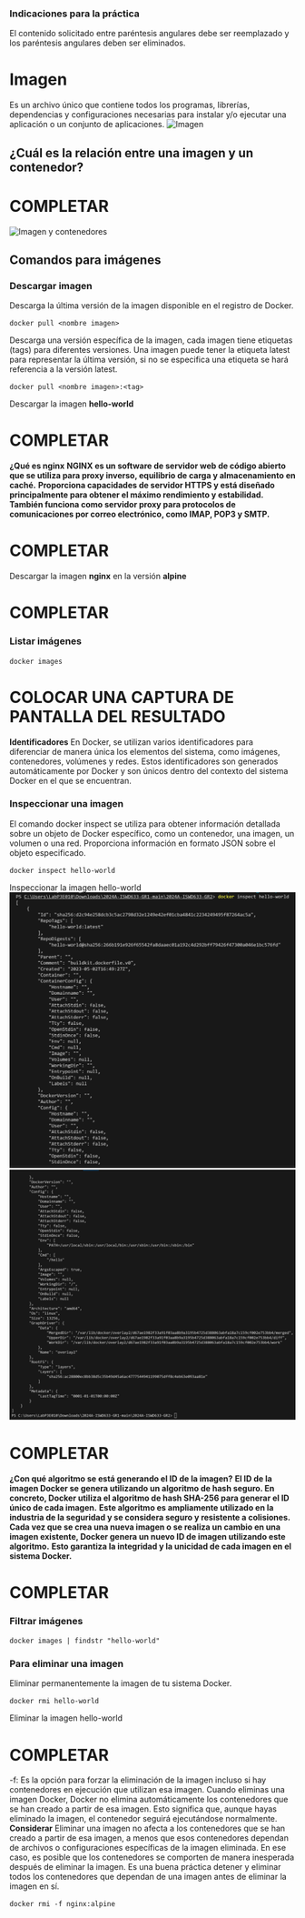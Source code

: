 ### Indicaciones para la práctica
El contenido solicitado entre paréntesis angulares debe ser reemplazado y los paréntesis angulares deben ser eliminados.

# Imagen
Es un archivo único que contiene todos los programas, librerías, dependencias y configuraciones necesarias para instalar y/o ejecutar una aplicación o un conjunto de aplicaciones.
![Imagen](imagenes/imagen.PNG)


## ¿Cuál es la relación entre una imagen y un contenedor? 
# COMPLETAR 

![Imagen y contenedores](imagenes/imagenYcontenedores.JPG)
## Comandos para imágenes

### Descargar imagen
Descarga la última versión de la imagen disponible en el registro de Docker.

```
docker pull <nombre imagen> 
```

Descarga una versión específica de la imagen, cada imagen tiene etiquetas (tags) para diferentes versiones.
Una imagen puede tener la etiqueta latest para representar la última versión, si no se especifica una etiqueta se hará referencia a la versión latest.

```
docker pull <nombre imagen>:<tag>
```

Descargar la imagen **hello-world**
# COMPLETAR

**¿Qué es nginx**
**NGINX es un software de servidor web de código abierto que se utiliza para proxy inverso, equilibrio de carga y almacenamiento en caché.**
**Proporciona capacidades de servidor HTTPS y está diseñado principalmente para obtener el máximo rendimiento y estabilidad.**
**También funciona como servidor proxy para protocolos de comunicaciones por correo electrónico, como IMAP, POP3 y SMTP.**
# COMPLETAR 

Descargar la imagen  **nginx** en la versión **alpine**
# COMPLETAR

### Listar imágenes

```
docker images
```

# COLOCAR UNA CAPTURA DE PANTALLA DEL RESULTADO 

**Identificadores**
En Docker, se utilizan varios identificadores para diferenciar de manera única los elementos del sistema, como imágenes, contenedores, volúmenes y redes. Estos identificadores son generados automáticamente por Docker y son únicos dentro del contexto del sistema Docker en el que se encuentran. 

### Inspeccionar una imagen
El comando docker inspect se utiliza para obtener información detallada sobre un objeto de Docker específico, como un contenedor, una imagen, un volumen o una red.  Proporciona información en formato JSON sobre el objeto especificado.

```
docker inspect hello-world
```

Inspeccionar la imagen hello-world 
![imagenes](imagenes/imagenhelloworld1.png)
![imagenes](imagenes/imagenhelloworld2.png)
# COMPLETAR

**¿Con qué algoritmo se está generando el ID de la imagen?**
**El ID de la imagen Docker se genera utilizando un algoritmo de hash seguro. En concreto, Docker utiliza el algoritmo de hash SHA-256 para generar el ID único de cada imagen.**
**Este algoritmo es ampliamente utilizado en la industria de la seguridad y se considera seguro y resistente a colisiones.**
**Cada vez que se crea una nueva imagen o se realiza un cambio en una imagen existente, Docker genera un nuevo ID de imagen utilizando este algoritmo.** 
**Esto garantiza la integridad y la unicidad de cada imagen en el sistema Docker.**
# COMPLETAR

### Filtrar imágenes

```
docker images | findstr "hello-world"

```

### Para eliminar una imagen
Eliminar permanentemente la imagen de tu sistema Docker.

```
docker rmi hello-world
```

Eliminar la imagen hello-world 
# COMPLETAR

-f: Es la opción para forzar la eliminación de la imagen incluso si hay contenedores en ejecución que utilizan esa imagen.
Cuando eliminas una imagen Docker, Docker no elimina automáticamente los contenedores que se han creado a partir de esa imagen. Esto significa que, aunque hayas eliminado la imagen, el contenedor seguirá ejecutándose normalmente.  
**Considerar**
Eliminar una imagen no afecta a los contenedores que se han creado a partir de esa imagen, a menos que esos contenedores dependan de archivos o configuraciones específicas de la imagen eliminada. En ese caso, es posible que los contenedores se comporten de manera inesperada después de eliminar la imagen.
Es una buena práctica detener y eliminar todos los contenedores que dependan de una imagen antes de eliminar la imagen en sí.

```
docker rmi -f nginx:alpine
```

